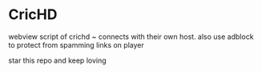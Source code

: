 # CricHD
webview script of crichd ~ connects with their own host. also use adblock to protect from spamming links on player

star this repo and keep loving
